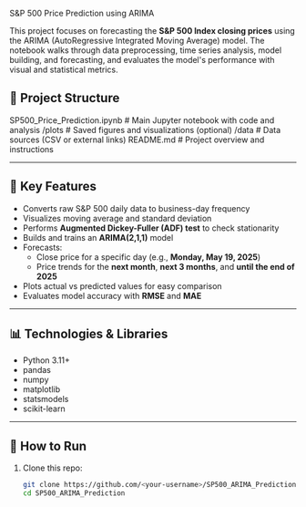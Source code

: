 S&P 500 Price Prediction using ARIMA

This project focuses on forecasting the **S&P 500 Index closing prices** using the ARIMA (AutoRegressive Integrated Moving Average) model. The notebook walks through data preprocessing, time series analysis, model building, and forecasting, and evaluates the model's performance with visual and statistical metrics.

## 📂 Project Structure
SP500_Price_Prediction.ipynb # Main Jupyter notebook with code and analysis
/plots # Saved figures and visualizations (optional)
/data # Data sources (CSV or external links)
README.md # Project overview and instructions


---

## 🧠 Key Features

- Converts raw S&P 500 daily data to business-day frequency
- Visualizes moving average and standard deviation
- Performs **Augmented Dickey-Fuller (ADF) test** to check stationarity
- Builds and trains an **ARIMA(2,1,1)** model
- Forecasts:
  - Close price for a specific day (e.g., **Monday, May 19, 2025**)
  - Price trends for the **next month**, **next 3 months**, and **until the end of 2025**
- Plots actual vs predicted values for easy comparison
- Evaluates model accuracy with **RMSE** and **MAE**

---

## 📊 Technologies & Libraries

- Python 3.11+
- pandas
- numpy
- matplotlib
- statsmodels
- scikit-learn

---

## 📌 How to Run

1. Clone this repo:
   ```bash
   git clone https://github.com/<your-username>/SP500_ARIMA_Prediction.git
   cd SP500_ARIMA_Prediction

